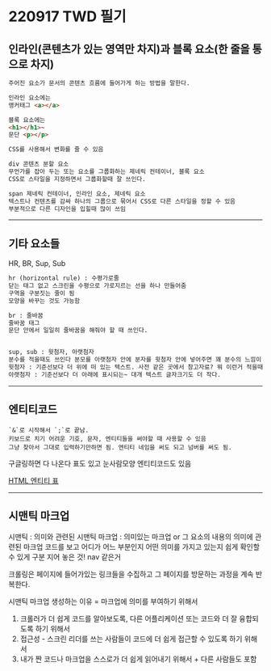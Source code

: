 # 220917 TWD 필기

## 인라인(콘텐츠가 있는 영역만 차지)과 블록 요소(한 줄을 통으로 차지)
```html
주어진 요소가 문서의 콘텐츠 흐름에 들어가게 하는 방법을 말한다.

인라인 요소에는
앵커태그 <a></a>

블록 요소에는
<h1></h1>~
문단 <p></p>

CSS를 사용해서 변화를 줄 수 있음

div 콘텐츠 분할 요소
무언가를 잡아 두는 또는 요소를 그룹화하는 제네릭 컨테이너, 블록 요소
CSS로 스타일을 지정하면서 그룹화할때 잘 쓰인다.

span 제네릭 컨테이너, 인라인 요소, 제네릭 요소
텍스트나 컨텐츠를 감싸 하나의 그룹으로 묶어서 CSS로 다른 스타일을 정할 수 있음
부분적으로 다른 디자인을 입힐때 많이 쓰임
```

-----

## 기타 요소들

HR, BR, Sup, Sub

```html
hr (horizontal rule) : 수평가로줄
닫는 태그 없고 스크린을 수평으로 가로지르는 선을 하나 만들어줌
구역을 구분짓는 줄이 됨
모양을 바꾸는 것도 가능함

br : 줄바꿈
줄바꿈 태그
문단 안에서 일일히 줄바꿈을 해줘야 할 때 쓰인다.


sup, sub : 윗첨자, 아랫첨자
분수를 적을때도 쓰인다 분모를 아랫첨자 안에 분자를 윗첨자 안에 넣어주면 꽤 분수의 느낌이 난다.
윗첨자 : 기준선보다 더 위에 떠 있는 텍스트. 사전 같은 곳에서 참고자료? 뭐 이런거 적을때 많이 씀
아랫첨자 : 기준선보다 더 아래에 표시되는~ 대개 텍스트 글자크기도 더 작다.
```


----

## 엔티티코드
```
`&`로 시작해서 `;`로 끝남.
키보드로 치기 어려운 기호, 문자, 엔티티들을 써야할 때 사용할 수 있음
그냥 찾아서 그대로 입력하기만하면 됨. 엔티티 네임을 써도 되고 넘버를 써도 됨.
```

구글링하면 다 나온다
표도 있고 눈사람모양 엔티티코드도 있음

[HTML 엔티티 표](https://html.spec.whatwg.org/multipage/named-characters.html)

----

## 시맨틱 마크업

시맨틱 : 의미와 관련된
시맨틱 마크업 : 의미있는 마크업 or 그 요소의 내용의 의미에 관련된 마크업
코드를 보고 어디가 어느 부분인지 어떤 의미를 가지고 있는지 쉽게 확인할 수 있게 구분 지어 놓은 것! nav 같은거

크롤링은 페이지에 들어가있는 링크들을 수집하고 그 페이지를 방문하는 과정을 계속 반복한다.

시맨틱 마크업 생성하는 이유 = 마크업에 의미를 부여하기 위해서
1. 크롤러가 더 쉽게 코드를 알아보도록, 다른 어플리케이션 또는 코드와 더 잘 융합되도록 하기 위해서
2. 접근성 - 스크린 리더를 쓰는 사람들이 코드에 더 쉽게 접근할 수 있도록 하기 위해서
3. 내가 짠 코드나 마크업을 스스로가 더 쉽게 읽어내기 위해서 + 다른 사람들도 포함